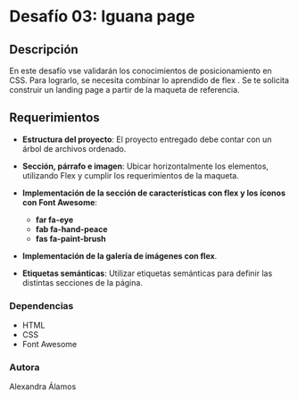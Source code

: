 # Desafío 03: Iguana page

## Descripción

En este desafío vse validarán los conocimientos de posicionamiento en CSS. Para lograrlo, se necesita combinar lo aprendido de flex . Se te solicita construir un landing page a partir de la maqueta de referencia.

## Requerimientos

- **Estructura del proyecto**: El proyecto entregado debe contar con un árbol de archivos ordenado.
    
- **Sección, párrafo e imagen**: Ubicar horizontalmente los elementos, utilizando Flex y cumplir los requerimientos de la maqueta.
    
- **Implementación de la sección de características con flex y los íconos con Font Awesome**:
    - **far fa-eye**
    - **fab fa-hand-peace**
    - **fas fa-paint-brush**
    
- **Implementación de la galería de imágenes con flex**.

- **Etiquetas semánticas**: Utilizar etiquetas semánticas para definir las distintas secciones de la página.
    

### Dependencias

- HTML
- CSS
- Font Awesome

### Autora

Alexandra Álamos
